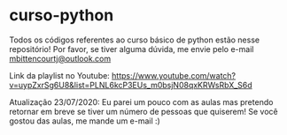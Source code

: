 # curso-python
Todos os códigos referentes ao curso básico de python estão nesse repositório!
Por favor, se tiver alguma dúvida, me envie pelo e-mail mbittencourtj@outlook.com

Link da playlist no Youtube: https://www.youtube.com/watch?v=uypZxrSg6U8&list=PLNL6kcP3EUs_m0bsjN08qxKRWsRbX_S6d

Atualização 23/07/2020: Eu parei um pouco com as aulas mas pretendo retornar em breve se tiver um número de pessoas que quiserem! Se você gostou das aulas, me mande um e-mail :)
